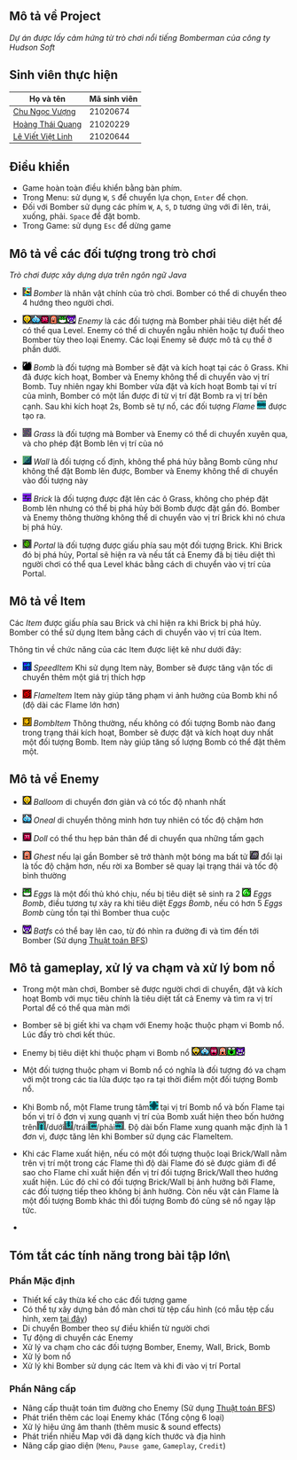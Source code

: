 ## Mô tả về Project
*Dự án được lấy cảm hứng từ trò chơi nổi tiếng Bomberman của công ty Hudson Soft*

## Sinh viên thực hiện 

| Họ và tên     | Mã sinh viên |
| ------------- | ------------ |
| [Chu Ngọc Vượng](https://github.com/Iktomi921) | 21020674     |
| [Hoàng Thái Quang](https://github.com/htq-uet)  | 21020229     |
| [Lê Viết Việt Linh](https://github.com/anhbanlinhle) | 21020644     |

## Điều khiển
- Game hoàn toàn điều khiển bằng bàn phím.
- Trong Menu: sử dụng `W`, `S` để chuyển lựa chọn, `Enter` để chọn.
- Đối với Bomber sử dụng các phím `W`, `A`, `S`, `D` tương ứng với đi lên, trái, xuống, phải. `Space` để đặt bomb.
- Trong Game: sử dụng `Esc` để dừng game

## Mô tả về các đối tượng trong trò chơi

*Trò chơi được xây dựng dựa trên ngôn ngữ Java*

- ![](res/sprites/bomber.png) *Bomber* là nhân vật chính của trò chơi. Bomber có thể di chuyển theo 4 hướng theo người chơi.
- ![](res/sprites/balloom.png)![](res/sprites/oneal.png)![](res/sprites/doll.png)![](res/sprites/ghest.png)![](res/sprites/eggs.png)![](res/sprites/batfs.png) *Enemy* là các đối tượng mà Bomber phải tiêu diệt hết để có thể qua Level. Enemy có thể di chuyển ngẫu nhiên hoặc tự đuổi theo Bomber tùy theo loại Enemy. Các loại Enemy sẽ được mô tả cụ thể ở phần dưới.
- ![](res/sprites/bomb.png) *Bomb* là đối tượng mà Bomber sẽ đặt và kích hoạt tại các ô Grass. Khi đã được kích hoạt, Bomber và Enemy không thể di chuyển vào vị trí Bomb. Tuy nhiên ngay khi Bomber vừa đặt và kích hoạt Bomb tại ví trí của mình, Bomber có một lần được đi từ vị trí đặt Bomb ra vị trí bên cạnh. Sau khi kích hoạt 2s, Bomb sẽ tự nổ, các đối tượng *Flame* ![](res/sprites/flame.png) được tạo ra.


- ![](res/sprites/grass.png) *Grass* là đối tượng mà Bomber và Enemy có thể di chuyển xuyên qua, và cho phép đặt Bomb lên vị trí của nó
- ![](res/sprites/wall.png) *Wall* là đối tượng cố định, không thể phá hủy bằng Bomb cũng như không thể đặt Bomb lên được, Bomber và Enemy không thể di chuyển vào đối tượng này
- ![](res/sprites/brick.png) *Brick* là đối tượng được đặt lên các ô Grass, không cho phép đặt Bomb lên nhưng có thể bị phá hủy bởi Bomb được đặt gần đó. Bomber và Enemy thông thường không thể di chuyển vào vị trí Brick khi nó chưa bị phá hủy.


- ![](res/sprites/portal.png) *Portal* là đối tượng được giấu phía sau một đối tượng Brick. Khi Brick đó bị phá hủy, Portal sẽ hiện ra và nếu tất cả Enemy đã bị tiêu diệt thì người chơi có thể qua Level khác bằng cách di chuyển vào vị trí của Portal.

## Mô tả về Item
Các *Item* được giấu phía sau Brick và chỉ hiện ra khi Brick bị phá hủy. Bomber có thể sử dụng Item bằng cách di chuyển vào vị trí của Item. 

Thông tin về chức năng của các Item được liệt kê như dưới đây:
- ![](res/sprites/powerup_speed.png) *SpeedItem* Khi sử dụng Item này, Bomber sẽ được tăng vận tốc di chuyển thêm một giá trị thích hợp

- ![](res/sprites/powerup_flame.png) *FlameItem* Item này giúp tăng phạm vi ảnh hưởng của Bomb khi nổ (độ dài các Flame lớn hơn)

- ![](res/sprites/powerup_bomb.png) *BombItem* Thông thường, nếu không có đối tượng Bomb nào đang trong trạng thái kích hoạt, Bomber sẽ được đặt và kích hoạt duy nhất một đối tượng Bomb. Item này giúp tăng số lượng Bomb có thể đặt thêm một.

## Mô tả về Enemy
- ![](res/sprites/balloom.png) *Balloom* di chuyển đơn giản và có tốc độ nhanh nhất 

- ![](res/sprites/oneal.png) *Oneal* di chuyển thông minh hơn tuy nhiên có tốc độ chậm hơn

- ![](res/sprites/doll.png) *Doll* có thể thu hẹp bản thân để di chuyển qua những tấm gạch

- ![](res/sprites/ghest.png) *Ghest* nếu lại gần Bomber sẽ trở thành một bóng ma bất tử ![](res/sprites/ghest_gone.png) đổi lại là tốc độ chậm hơn, nếu rời xa Bomber sẽ quay lại trạng thái và tốc độ bình thường 

- ![](res/sprites/eggs.png) *Eggs* là một đối thủ khó chịu, nếu bị tiêu diệt sẽ sinh ra 2 ![](res/sprites/eggsbomb.png) *Eggs Bomb*, điều tương tự xảy ra khi tiêu diệt *Eggs Bomb*, nếu có hơn 5 *Eggs Bomb* cùng tồn tại thì Bomber thua cuộc

- ![](res/sprites/batfs.png) *Batfs* có thể bay lên cao, từ đó nhìn ra đường đi và tìm đến tới Bomber (Sử dụng [Thuật toán BFS](https://en.wikipedia.org/wiki/Breadth-first_search))

## Mô tả gameplay, xử lý va chạm và xử lý bom nổ
- Trong một màn chơi, Bomber sẽ được người chơi di chuyển, đặt và kích hoạt Bomb với mục tiêu chính là tiêu diệt tất cả Enemy và tìm ra vị trí Portal để có thể qua màn mới
- Bomber sẽ bị giết khi va chạm với Enemy hoặc thuộc phạm vi Bomb nổ. Lúc đấy trò chơi kết thúc.
- Enemy bị tiêu diệt khi thuộc phạm vi Bomb nổ ![](res/sprites/balloom_dead.png)![](res/sprites/oneal_dead.png)![](res/sprites/doll_dead.png)![](res/sprites/ghest_dead.png)![](res/sprites/eggs_dead.png)![](res/sprites/batfs_dead.png)
- Một đối tượng thuộc phạm vi Bomb nổ có nghĩa là đối tượng đó va chạm với một trong các tia lửa được tạo ra tại thời điểm một đối tượng Bomb nổ.

- Khi Bomb nổ, một Flame trung tâm![](res/sprites/flame_center.png) tại vị trí Bomb nổ và bốn Flame tại bốn vị trí ô đơn vị xung quanh vị trí của Bomb xuất hiện theo bốn hướng trên![](res/sprites/flame_up.png)/dưới![](res/sprites/flame_down.png)/trái![](res/sprites/flame_left.png)/phải![](res/sprites/flame_right.png). Độ dài bốn Flame xung quanh mặc định là 1 đơn vị, được tăng lên khi Bomber sử dụng các FlameItem.
- Khi các Flame xuất hiện, nếu có một đối tượng thuộc loại Brick/Wall nằm trên vị trí một trong các Flame thì độ dài Flame đó sẽ được giảm đi để sao cho Flame chỉ xuất hiện đến vị trí đối tượng Brick/Wall theo hướng xuất hiện. Lúc đó chỉ có đối tượng Brick/Wall bị ảnh hưởng bởi Flame, các đối tượng tiếp theo không bị ảnh hưởng. Còn nếu vật cản Flame là một đối tượng Bomb khác thì đối tượng Bomb đó cũng sẽ nổ ngay lập tức.
- 
## Tóm tắt các tính năng trong bài tập lớn\
 ### Phần Mặc định
- Thiết kế cây thừa kế cho các đối tượng game
- Có thể tự xây dựng bản đồ màn chơi từ tệp cấu hình (có mẫu tệp cấu hình, xem [tại đây](https://raw.githubusercontent.com/bqcuong/bomberman-starter/starter-2/res/levels/Level1.txt))
- Di chuyển Bomber theo sự điều khiển từ người chơi
- Tự động di chuyển các Enemy
- Xử lý va chạm cho các đối tượng Bomber, Enemy, Wall, Brick, Bomb
- Xử lý bom nổ
- Xử lý khi Bomber sử dụng các Item và khi đi vào vị trí Portal
### Phần Nâng cấp
- Nâng cấp thuật toán tìm đường cho Enemy (Sử dụng [Thuật toán BFS](https://en.wikipedia.org/wiki/Breadth-first_search))
- Phát triển thêm các loại Enemy khác (Tổng cộng 6 loại)
- Xử lý hiệu ứng âm thanh (thêm music & sound effects)
- Phát triển nhiều Map với đã dạng kích thước và địa hình
- Nâng cấp giao diện (`Menu`, `Pause game`, `Gameplay`, `Credit`)
